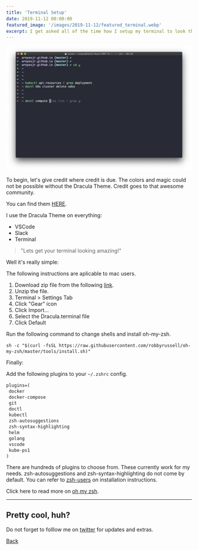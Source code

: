 ```yaml
---
title: 'Terminal Setup'
date: 2019-11-12 00:00:00
featured_image: '/images/2019-11-12/featured_terminal.webp'
excerpt: I get asked all of the time how I setup my terminal to look the way that it does. In this post I share my secret sauce with the world. Hint, its not a secret! And as a matter of a fact there is a pretty sizable community behind what I use.
---
```


![](/images/2019-11-12/terminal.webp)

To begin, let's give credit where credit is due. The colors and magic could not be possible without the Dracula Theme. Credit goes to that awesome community. 

You can find them [HERE](https://draculatheme.com/).

I use the Dracula Theme on everything:
* VSCode
* Slack
* Terminal

> "Lets get your terminal looking amazing!"

Well it's really simple: 

The following instructions are aplicable to mac users. 
1. Download zip file from the following [link](https://github.com/dracula/terminal-app/archive/master.zip).
2. Unzip the file. 
3. Terminal > Settings Tab
4. Click "Gear" icon
5. Click Import...
6. Select the Dracula.terminal file
7. Click Default


Run the following command to change shells and install oh-my-zsh. 
```
sh -c "$(curl -fsSL https://raw.githubusercontent.com/robbyrussell/oh-my-zsh/master/tools/install.sh)"
```

Finally:

Add the following plugins to your ```~/.zshrc``` config. 

```
plugins=(
 docker
 docker-compose
 git
 doctl
 kubectl
 zsh-autosuggestions
 zsh-syntax-highlighting
 helm
 golang
 vscode
 kube-ps1
)
```

There are hundreds of plugins to choose from. These currently work for my needs. 
zsh-autosuggestions and zsh-syntax-highlighting do not come by default. 
You can refer to [zsh-users](https://github.com/zsh-users/zsh-autosuggestions/blob/master/INSTALL.md) on installation instructions.

Click here to read more on [oh my zsh](https://github.com/robbyrussell/oh-my-zsh).

---

## Pretty cool, huh?

Do not forget to folllow me on [twitter](https://twitter.com/_areyesjr) for updates and extras. 

<a href="../" class="button button--large">Back</a>